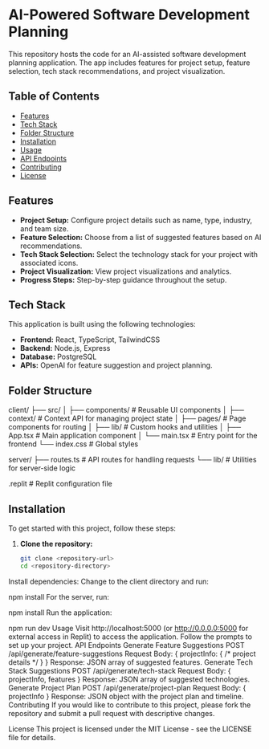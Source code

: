 # AI-Powered Software Development Planning
This repository hosts the code for an AI-assisted software development planning application. The app includes features for project setup, feature selection, tech stack recommendations, and project visualization.
## Table of Contents
- [Features](#features)
- [Tech Stack](#tech-stack)
- [Folder Structure](#folder-structure)
- [Installation](#installation)
- [Usage](#usage)
- [API Endpoints](#api-endpoints)
- [Contributing](#contributing)
- [License](#license)
## Features
- **Project Setup:** Configure project details such as name, type, industry, and team size.
- **Feature Selection:** Choose from a list of suggested features based on AI recommendations.
- **Tech Stack Selection:** Select the technology stack for your project with associated icons.
- **Project Visualization:** View project visualizations and analytics.
- **Progress Steps:** Step-by-step guidance throughout the setup.
## Tech Stack
This application is built using the following technologies:
- **Frontend:** React, TypeScript, TailwindCSS
- **Backend:** Node.js, Express
- **Database:** PostgreSQL
- **APIs:** OpenAI for feature suggestion and project planning.
## Folder Structure
client/
├── src/
│ ├── components/ # Reusable UI components
│ ├── context/ # Context API for managing project state
│ ├── pages/ # Page components for routing
│ ├── lib/ # Custom hooks and utilities
│ ├── App.tsx # Main application component
│ └── main.tsx # Entry point for the frontend
└── index.css # Global styles

server/
├── routes.ts # API routes for handling requests
└── lib/ # Utilities for server-side logic

.replit # Replit configuration file

## Installation
To get started with this project, follow these steps:
1. **Clone the repository:**
   ```bash
   git clone <repository-url>
   cd <repository-directory>
Install dependencies:
Change to the client directory and run:

npm install
For the server, run:

npm install
Run the application:

npm run dev
Usage
Visit http://localhost:5000 (or http://0.0.0.0:5000 for external access in Replit) to access the application.
Follow the prompts to set up your project.
API Endpoints
Generate Feature Suggestions
POST /api/generate/feature-suggestions
Request Body: { projectInfo: { /* project details */ } }
Response: JSON array of suggested features.
Generate Tech Stack Suggestions
POST /api/generate/tech-stack
Request Body: { projectInfo, features }
Response: JSON array of suggested technologies.
Generate Project Plan
POST /api/generate/project-plan
Request Body: { projectInfo }
Response: JSON object with the project plan and timeline.
Contributing
If you would like to contribute to this project, please fork the repository and submit a pull request with descriptive changes.

License
This project is licensed under the MIT License - see the LICENSE file for details.
